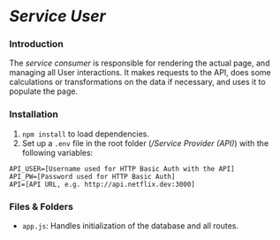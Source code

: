 # _Service User_

### Introduction
The _service consumer_ is responsible for rendering the actual page, and managing all User interactions. It makes requests to the API, does some calculations or transformations on the data if necessary, and uses it to populate the page. 

### Installation
1. `npm install` to load dependencies. 
2. Set up a `.env` file in the root folder (_/Service Provider (API)_) with the following variables:
```
API_USER=[Username used for HTTP Basic Auth with the API]
API_PW=[Password used for HTTP Basic Auth]
API=[API URL, e.g. http://api.netflix.dev:3000]
```
### Files & Folders
* `app.js`: Handles initialization of the database and all routes.

